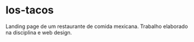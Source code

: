 # los-tacos
Landing page de um restaurante de comida mexicana. Trabalho elaborado na disciplina e web design.
